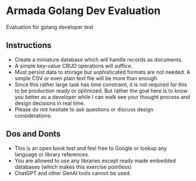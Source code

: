 # Armada Golang Dev Evaluation
Evaluation for golang developer test

## Instructions
* Create a miniature database which will handle records as documents.
* A simple key-value CRUD operations will suffice.
* Must persist data to storage but sophisticated formats are not needed. A simple CSV or even plain text file will be more than enough.
* Since this rather large task has time constraint, it is not required for this to be production ready or optimized. But rather the goal here is to know you better as a developer while I can walk see your thought process and design decisions in real time.
* Please do not hesitate to ask questions or discuss design considerations.

## Dos and Donts
* This is an open book test and feel free to Google or lookup any language or library references.
* You are allowed to use any libraries except ready made embedded databases (which makes this exercise pointless)
* ChatGPT and other GenAI tools cannot be used.



